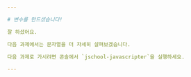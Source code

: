 ```yaml
---

# 변수를 만드셨습니다!

잘 하셨어요.

다음 과제에서는 문자열을 더 자세히 살펴보겠습니다.

다음 과제로 가시려면 콘솔에서 `jschool-javascripter`을 실행하세요.

---
```

